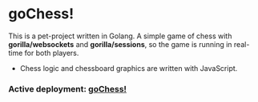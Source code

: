 # goChess!

This is a pet-project written in Golang. A simple game of chess with **gorilla/websockets** and **gorilla/sessions**, so the game is running in real-time for both players.
  - Chess logic and chessboard graphics are written with JavaScript.
### Active deployment: [goChess!](https://gochess.herokuapp.com)
